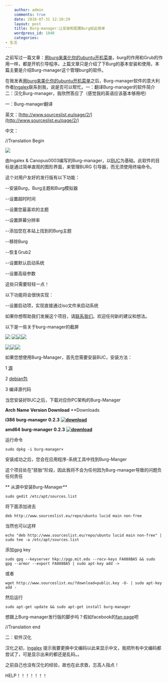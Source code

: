 ```yaml
---
    author: admin
    comments: true
    date: 2010-07-31 12:10:29
    layout: post
    title: Burg-manager:让安装和配置Burg如此简单
    wordpress_id: 1040
    categories:
- 生活
---
```


之前写过一篇文章：[用burg来美化你的ubuntu开机菜单](http://www.freetstar.com/burg-make-ur-ubuntu-bootloader)，burg的作用和Grub的作用一样，都是开机引导程序。上篇文章只是介绍了下Burg的基本安装和使用，本篇主要是介绍Burg-manager这个管理burg的软件。

在我发表[用burg来美化你的ubuntu开机菜单](http://www.freetstar.com/burg-make-ur-ubuntu-bootloader)之后，Burg-manager软件的意大利作者[Ingalex](http://www.sourceslist.eu/)联系到我，说是否可以帮忙。一：翻译Burg-manager的软件简介 二：汉化Burg-manager，我欣然答应了（感觉我的英语应该基本够用吧）

一：Burg-manager翻译

英文：[http://www.sourceslist.eu/page/2/](http://www.sourceslist.eu/page/2/)

中文：

//Translation Begin

![](http://www.sourceslist.eu/wp-content/uploads/2010/06/logoburgmanager.png)

由Ingalex & Canopus0003编写的Burg-manager，以[BUC](http://buc.billeragroup.net/?page_id=15)为基础。此软件的目标是通过简单直观的图形界面，来管理BURG 引导器，而无须使用终端命令。

这个对用户友好的发行版有以下功能：

--安装Burg，Burg主题和Burg模拟器

--设置超时时间

--设置您最喜欢的主题

--设置屏幕分辨率

--添加您在本站上找到的Burg主题

--移除Burg

--恢复Grub2

--设置默认启动系统

--设置高级参数

这些只需要轻轻一点！

以下功能将会很快实现：

--设置启动项，实现直接通过iso文件来启动系统

如果你想帮助我们发展这个项目，请[联系我们](http://www.sourceslist.eu/page/info/contattami/)。欢迎任何新的建议和想法。

以下是一些关于burg-manager的截屏

![](http://www.sourceslist.eu/wp-content/uploads/2010/07/bm-150x150.png) ![](http://www.sourceslist.eu/wp-content/uploads/2010/07/bm1-150x150.png)![](http://www.sourceslist.eu/wp-content/uploads/2010/07/bm2-150x150.png)![](http://www.sourceslist.eu/wp-content/uploads/2010/07/bm3-150x150.png)

![](http://www.sourceslist.eu/wp-content/uploads/2010/07/bm4-150x150.png)![](http://www.sourceslist.eu/wp-content/uploads/2010/07/bm5-150x150.png)![](http://www.sourceslist.eu/wp-content/uploads/2010/07/bm6-150x150.png)

如果您想使用Burg-Manager，首先您需要安装BUC，安装方法：

1 [源](http://buc.intilinux.com/wiki/index.php?title=Installare_BUC_tramite_repository)

2 [debian包](http://buc.intilinux.com/wiki/index.php?title=Installare_BUC_tramite_deb)

3 编译源代码

当您安装好BUC之后，下载对应你PC架构的Burg-Manager

**Arch** **Name** **Version** **Download** **Downloads  

**i386** **burg-manager** **0.2.3** **[![download](http://www.sourceslist.eu/wp-content/uploads/2009/12/download.png)](http://www.sourceslist.eu/ccount/click.php?id=2)**


**amd64** **burg-manager** **0.2.3** **[![download](http://www.sourceslist.eu/wp-content/uploads/2009/12/download.png)](http://www.sourceslist.eu/ccount/click.php?id=1)**


运行命令

    sudo dpkg -i burg-manager×

安装成功之后，您会在应用程序-系统工具中找到Burg-Manger

这个项目处在"胚胎"阶段，因此我将不会为任何因为Burg-manager导致的问题负任何责任

** 从源中安装Burg-Manager**

    sudo gedit /etc/apt/sources.list

将下面添加进去

    deb http://www.sourceslist.eu/repo/ubuntu lucid main non-free

当然也可以这样

    echo "deb http://www.sourceslist.eu/repo/ubuntu lucid main non-free" | sudo tee -a /etc/apt/sources.list

添加gpg key

    sudo gpg --keyserver hkp://pgp.mit.edu --recv-keys FA088BA5 && sudo gpg --armor --export FA088BA5 | sudo apt-key add ->

或者 

    wget http://www.sourceslist.eu/?download=public.key -O- | sudo apt-key add -

然后运行

    sudo apt-get update && sudo apt-get install burg-manager

想跟上Burg-manager发行版的脚步吗？假如facebook的[fan page](http://www.facebook.com/pages/Sourceslisteu/366814072412)吧

//Translation end

二：软件汉化

汉化之初，[Ingalex](http://www.sourceslist.eu/) 提示我要更换中文编码以此来显示中文，我把所有中文编码都尝试了，可是显示出来的都还是乱码。。

之前自己也没有汉化的经验，故也在此求救，忘高人指点！

HELP！！！！！！！

